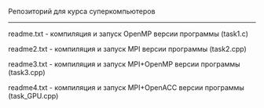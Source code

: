 Репозиторий для курса суперкомпьютеров

---

readme.txt - компиляция и запуск OpenMP версии программы (task1.c)

readme2.txt - компиляция и запуск MPI версии программы (task2.cpp)

readme3.txt - компиляция и запуск MPI+OpenMP версии программы (task3.cpp)

readme4.txt - компиляция и запуск MPI+OpenACC версии программы (task_GPU.cpp)
